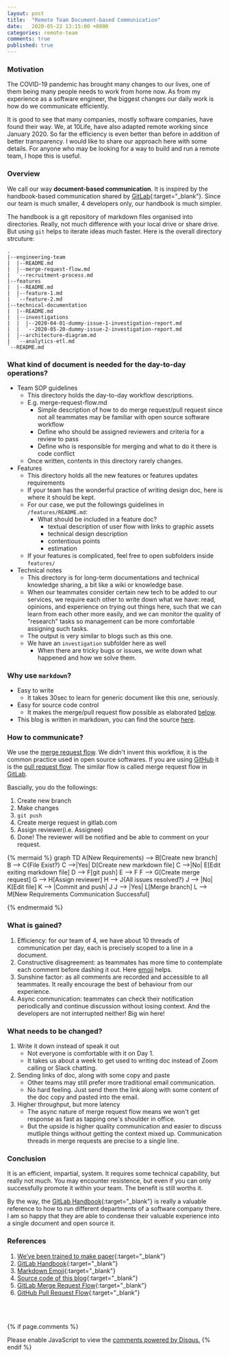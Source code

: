 ```yaml
---
layout: post
title:  "Remote Team Document-based Communication"
date:   2020-05-22 13:15:00 +0800
categories: remote-team
comments: true
published: true
---
```


### Motivation
The COVID-19 pandemic has brought many changes to our lives, one of them being many people needs to work from home now. As from my experience as a software engineer, the biggest changes our daily work is how do we communicate efficiently.  
  
It is good to see that many companies, mostly software companies, have found their way. We, at 10Life, have also adapted remote working since January 2020. So far the efficiency is even better than before in addition of better transparency. I would like to share our approach here with some details. For anyone who may be looking for a way to build and run a remote team, I hope this is useful.


### Overview

We call our way **document-based communication**. It is inspired by the handbook-based communication shared by [GitLab][gitlab]{:target="_blank"}. Since our team is much smaller, 4 developers only, our handbook is much simpler.  
  
The handbook is a git repository of markdown files organised into directories. Really, not much difference with your local drive or share drive. But using `git` helps to iterate ideas much faster. Here is the overall directory strcuture:  

```
.
|--engineering-team
|  |--README.md
|  |--merge-request-flow.md
|  `--recruitment-process.md
|--features
|  |--README.md
|  |--feature-1.md
|  `--feature-2.md
|--technical-documentation
|  |--README.md
|  |--investigations
|  |  |--2020-04-01-dummy-issue-1-investigation-report.md
|  |  `--2020-05-20-dummy-issue-2-investigation-report.md
|  |--architecture-diagram.md
|  `--analytics-etl.md
`--README.md
```


### What kind of document is needed for the day-to-day operations?
- Team SOP guidelines
    + This directory holds the day-to-day workflow descriptions.
    + E.g. merge-request-flow.md
        * Simple description of how to do merge request/pull request since not all teammates may be familiar with open source software workflow
        * Define who should be assigned reviewers and criteria for a review to pass
        * Define who is responsible for merging and what to do it there is code conflict
    + Once written, contents in this directory rarely changes.
- Features
    + This directory holds all the new features or features updates requirements
    + If your team has the wonderful practice of writing design doc, here is where it should be kept.
    + For our case, we put the followings guidelines in `/features/README.md`:
        * What should be included in a feature doc?
            - textual description of user flow with links to graphic assets
            - technical design description
            - contentious points
            - estimation
    + If your features is complicated, feel free to open subfolders inside `features/`
- Technical notes
    + This directory is for long-term documentations and technical knowledge sharing, a bit like a wiki or knowledge base.
    + When our teammates consider certain new tech to be added to our services, we require each other to write down what we have: read, opinions, and experience on trying out things here, such that we can learn from each other more easily, and we can monitor the quality of "research" tasks so management can be more comfortable assigning such tasks.
    + The output is very similar to blogs such as this one.
    + We have an `investigation` subfolder here as well
        * When there are tricky bugs or issues, we write down what happened and how we solve them.
    



### Why use `markdown`?
- Easy to write 
    + It takes 30sec to learn for generic document like this one, seriously.
- Easy for source code control
    + It makes the merge/pull request flow possible as elaborated [below](#how-to-communicate).
- This blog is written in markdown, you can find the source [here](https://github.com/billykong/billykong.github.io).

### How to communicate?    
We use the [merge request flow](https://docs.gitlab.com/ee/user/project/merge_requests/). We didn't invent this workflow, it is the common practice used in open source softwares. If you are using [GitHub][github] it is the [pull request flow](https://guides.github.com/introduction/flow/). The similar flow is called merge request flow in [GitLab][gitlab].

Bascially, you do the followings:
1. Create new branch
2. Make changes
3. `git push`
4. Create merge request in gitlab.com
5. Assign reviewer(i.e. Assignee)
6. Done! The reviewer will be notified and be able to comment on your request.

{% mermaid %}
graph TD
    A(New Requirements) --> B[Create new branch]
    B --> C{File Exist?}
    C -->|Yes| D[Create new markdown file]
    C -->|No| E[Edit exiting markdown file]
    D --> F[git push]
    E --> F
    F --> G[Create merge request]
    G --> H[Assign reviewer]
    H --> J{All issues resolved?}
    J --> |No| K[Edit file]
    K --> |Commit and push| J
    J --> |Yes| L[Merge branch]
    L --> M[New Requirements Communication Successful]

{% endmermaid %}

### What is gained?

1. Efficiency: for our team of 4, we have about 10 threads of communication per day, each is precisely scoped to a line in a document.
2. Constructive disagreement: as teammates has more time to contemplate each comment before dashing it out. Here [emoji][emoji] helps.
3. Sunshine factor: as all comments are recorded and accessible to all teammates. It really encourage the best of behaviour from our experience.
4. Async communication: teammates can check their notification periodically and continue discussion without losing context. And the developers are not interrupted neither! Big win here!




### What needs to be changed?

1. Write it down instead of speak it out
    + Not everyone is comfortable with it on Day 1.
    + It takes us about a week to get used to writing doc instead of Zoom calling or Slack chatting.
2. Sending links of doc, along with some copy and paste
    + Other teams may still prefer more traditional email communication.
    + No hard feeling. Just send them the link along with some content of the doc copy and pasted into the email. 
3. Higher throughput, but more latency
    + The async nature of merge request flow means we won't get response as fast as tapping one's shoulder in office.
    + But the upside is higher quality communication and easier to discuss mutliple things without getting the context mixed up. Communication threads in merge requests are precise to a single line.



### Conclusion
It is an efficient, impartial, system.
It requires some technical capability, but really not much.
You may encounter resistence, but even if you can only successfully promote it within your team. The benefit is still worths it.

By the way, the [GitLab Handbook](https://about.gitlab.com/handbook/){:target="_blank"} is really a valuable reference to how to run different departments of a software company there. I am so happy that they are able to condense their valuable experience into a single document and open source it.



### References
1. [We’ve been trained to make paper](https://ben.balter.com/2012/10/19/we-ve-been-trained-to-make-paper/){:target="_blank"}  
2. [GitLab Handbook](https://about.gitlab.com/handbook/){:target="_blank"}  
3. [Markdown Emoji](https://www.webfx.com/tools/emoji-cheat-sheet/){:target="_blank"}  
4. [Source code of this blog](https://github.com/billykong/billykong.github.io){:target="_blank"}
5. [GitLab Merge Request Flow](https://docs.gitlab.com/ee/user/project/merge_requests/){:target="_blank"}
6. [GitHub Pull Request Flow](https://guides.github.com/introduction/flow/){:target="_blank"}

<br>
<br>

[gitlab]: https://gitlab.com
[github]: https://github.com
[emoji]: https://www.webfx.com/tools/emoji-cheat-sheet/

{% if page.comments %}
<div id="disqus_thread"></div>
<script>

/**
*  RECOMMENDED CONFIGURATION VARIABLES: EDIT AND UNCOMMENT THE SECTION BELOW TO INSERT DYNAMIC VALUES FROM YOUR PLATFORM OR CMS.
*  LEARN WHY DEFINING THESE VARIABLES IS IMPORTANT: https://disqus.com/admin/universalcode/#configuration-variables*/
/*
var disqus_config = function () {
this.page.url = PAGE_URL;  // Replace PAGE_URL with your page's canonical URL variable
this.page.identifier = PAGE_IDENTIFIER; // Replace PAGE_IDENTIFIER with your page's unique identifier variable
};
*/
(function() { // DON'T EDIT BELOW THIS LINE
var d = document, s = d.createElement('script');
s.src = 'https://billykong-github-io.disqus.com/embed.js';
s.setAttribute('data-timestamp', +new Date());
(d.head || d.body).appendChild(s);
})();
</script>
<noscript>Please enable JavaScript to view the <a href="https://disqus.com/?ref_noscript">comments powered by Disqus.</a></noscript>
{% endif %}

